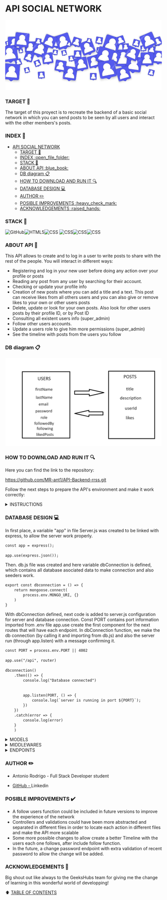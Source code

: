 # API SOCIAL NETWORK
![alt text](img/WelcomePicture.jpg)
### TARGET :dart:
The target of this proyect is to recreate the backend of a basic social network in which you can send posts to be seen by all users and interact with the other members's posts.

### INDEX :open_file_folder: 
- [API SOCIAL NETWORK](#api-social-network)
    - [TARGET :dart:](#target-dart)
    - [INDEX :open\_file\_folder:](#index-open_file_folder)
    - [STACK :wrench:](#stack-wrench)
    - [ABOUT API :blue\_book:](#about-api-blue_book)
    - [DB diagram :clipboard:](#db-diagram-clipboard)
    - [HOW TO DOWNLOAD AND RUN IT :mag:](#how-to-download-and-run-it-mag)
    - [DATABASE DESIGN :computer:](#database-design-computer)
    - [AUTHOR :pencil2:](#author-pencil2)
    - [POSIBLE IMPROVEMENTS :heavy\_check\_mark:](#posible-improvements-heavy_check_mark)
    - [ACKNOWLEDGEMENTS :raised\_hands:](#acknowledgements-raised_hands)

### STACK :wrench:
<img src="https://img.shields.io/badge/GitHub-100000?style=for-the-badge&logo=github&logoColor=white" alt="GitHub" /><img src="https://img.shields.io/badge/Node.js-43853D?style=for-the-badge&logo=node.js&logoColor=white" alt="HTML5" /><img src="https://img.shields.io/badge/Express.js-404D59?style=for-the-badge" alt="CSS"/>
<img src="https://img.shields.io/badge/DOCKER-2020BF?style=for-the-badge&logo=docker&logoColor=white" alt="CSS" /><img src="https://camo.githubusercontent.com/0f98e0edc3ae47a19fac8a8679ba0a4f678ed9872c18771cb53f493b21ddaf90/68747470733a2f2f696d672e736869656c64732e696f2f62616467652f6a61766173636970742d4546443831443f7374796c653d666f722d7468652d6261646765266c6f676f3d6a617661736372697074266c6f676f436f6c6f723d626c61636b" alt="CSS" /><img src="https://camo.githubusercontent.com/7e95531437f8c91626ae46cb69240160dfde5c39c1119c550cd174ba8a19e712/68747470733a2f2f696d672e736869656c64732e696f2f62616467652f4d6f6e676f44422d2532333465613934622e7376673f7374796c653d666f722d7468652d6261646765266c6f676f3d6d6f6e676f6462266c6f676f436f6c6f723d7768697465" alt="CSS" />


### ABOUT API :blue_book:

This API allows to create and to log in a user to write posts to share with the rest of the people. You will interact in different ways:

- Registering and log in your new user before doing any action over your profile or posts
- Reading any post from any user by searching for their account.
- Checking or update your profile info
- Creation of new posts where you can add a title and a text. This post can receive likes from all others users and you can also give or remove likes to your own or other users posts
- Delete, update or look for your own posts. Also look for other users posts by their profile ID, or by Post ID
- Consulting all existent users info (super_admin)
- Follow other users accounts.
- Update a users role to give him more permissions (super_admin)
- See the timeline with posts from the users you follow


### DB diagram :clipboard:

![alt text](img/DBdiagram.png)

### HOW TO DOWNLOAD AND RUN IT :mag: 

Here you can find the link to the repository:

https://github.com/MR-ant1/API-Backend-rrss.git

Follow the next steps to prepare the API's environment and make it work correctly:
<details>
<summary>INSTRUCTIONS</summary>

 1. First install Visual Studio Code, some client (like "Thunder", "Postman" or "Insomnia") and MongoDB Compass. Here I leave the links to download each of them (as client, it can be downloaded Postman or Insomnia, or install thunder from the extensions area in visual studio).
 2. 
- <a href=https://www.mongodb.com/try/download/compass > MongoDB Compass</a>
- <a href=https://www.postman.com/downloads/ > Postman</a>
- <a href=https://code.visualstudio.com/ > Visual studio Code</a>  



3. Create a folder to the proyect, open it and execute this command in console:
``` hash
git: init
```
Once we do it, Clone the repository with the command "git clone https://github.com/MR-ant1/Tattoo-API.git

4. Execute in terminal, in order of appaerance, the next commands:
``` bash
npm init --y
```
``` bash
npm install
```
5. Create file ".env". Use sample incluided with references needed to introduce our container data and be able to run server and database. 

``` bash
PORT=4001

MONGO_URI=mongodb+srv://Antonio:RvtT3Dhgv1agfpAQ@apitattoo.e78cn4e.mongodb.net/

JWT_SECRET=SECRETO
```
6. Create a new connection in MongoDB Compass. It's as simple as copy paste the MONGO_URI link which is over this sentence.

7. Execute seeders through command:
``` bash
npm run seed
```
or
``` bash
node ./src/database/seeders/seeder.js 
```
With this, we'll adding our models and registers to our Database, so we can check all data in compass
8. Run the server with command:
``` bash
npm run dev
```
9. Go to the client an import collection file included in HTTP folder
10. Now you have all prepared to try the different functions from the API. Continue reading to find all instructions about it.
</details>


### DATABASE DESIGN :computer:


In first place, a variable "app" in file Server.js was created to be linked with express, to allow the server work properly.
```
const app = express();

app.use(express.json());
```
Then. db.js file was created and here variable dbConnection is defined, which contains all database asociated data to make connection and also seeders work.
```
export const dbconnection = () => {
    return mongoose.connect(
        process.env.MONGO_URI, {}
    )
}
```
With dbConnection defined, next code is added to server.js configuration for server and database connection. Const PORT contains port information imported from .env file app.use create the first component for the next routes that will have each endpoint. 
In dbConnection function, we make the db connection (by calling it and importing from db.js) and also the server run (through app.listen) with a message confirming it.
```
const PORT = process.env.PORT || 4002

app.use("/api", router)

dbconnection()
    .then(() => {
        console.log("Database connected")


        app.listen(PORT, () => {
            console.log(`server is running in port ${PORT}`);
        })
    })
    .catch(error => {
        console.log(error)
    }
    )
```
<details>
<summary>MODELS</summary>

The next step is to create models for Users and Posts, this sets the properties of this entities and relations between them. This will allow interacting with endpoints in order to add, update, get or delete registers.

![alt text](img/UserModelPic.png)

In previous picture, the final field called "likes" represent the amount of likes that every post received from users. In this one, we introduce a reference to User to make possible relations with the other model.


</details>
<details>
<summary>MIDDLEWARES</summary>

Their function is to control user's access to the different actions in API. Two middlewares were created, "auth" to check if the user has logged in to be able to make any action, and "isSuperAdmin", that checks if the user owns this role who has some especial permissions to some endpoints.
We include this middlewares after the route to give an extra comprobation before the endpoint executes, depending on which users we'll allow to make any action.

    AUTH
![alt text](img/AuthMiddlewarePicture.png)

  Auth variable is defined. This will use req, res and next parameters. Then, const Token is defined by taking authorization headers from user and spliting [""] characters. 
  Finally, we defined decoded const to verify the token obtained and the secret word definded in .env. If both parameters are correct, req.tokenData is created to use it in endpoints and get userId or UserRole and the next function allows to execute next step.

    IS_SUPER_ADMIN
![alt text](img/isSuperAdminMiddlewarePicture.png)

After we defined req.tokenData, this is used in the other middleware to check if the user has a super_admin role in his token and allow him to run "super admin" endpoints.
</details>

<details>
<summary>ENDPOINTS</summary>
<details>
<summary>AUTH ENDPOINTS</summary>

Before anything, to make endpoints work, we create routes. The first part of the route "/api" was located in the server to start from here all endpoints. Then, a router file redirects each type of routes to a group (auth endpoints, users endpoints and posts endpoints).

![alt text](img/RouterPicture.png)

Finally, the route ends in each type of endpoints file(auth.routes, user.routes or post.routes) where the method and the end of route are assigned to complete the whole url. /api/users/:id(example)

![alt text](img/PostRoutesPicture.png)

Thanks to this distribution, we have the route separated in different files and dont concentrate all responsability in an unique file (server) where there are other importants processes for the app work.


- Registration: 

![alt text](img/RegisterControllerPicture.png)

First of all, we require to the new user his personal info through the body. Then, some text validations execute with conditionals to detect a wrong characters input, a password's lenght bigger than allowed or an incorrect email composition, followed by the encryption of the typed password.
We'll go to our client and to make this endpoint work, we are going to type the next route with the POST method (if we imported the endpoint collection, all should be prepared by default):
https://api-backend-rrss-dev-hhmf.1.ie-1.fl0.io/api/auth/register. (POST METHOD)
After this we go to body section and introduce in the "x" place, the next parameters to add to our user:

``` bash
{
  "firstName": "xxxxx",
  "lastName": "xxxxxxx",
  "email": "xxxxxxxxx",
  "password": "xxxxxx"
}
```

- Login:

![alt text](img/LoginControllerPicture.png)
In login, email and password are asked in body, then, the same validations take place to check email format and decrypt the password. 
Then, a user find is done using the email given in body, once It's found, password given and both are compared, and depending on this, we receive a confirmation or a negative response. 
If the email and the password match with a user in DB, the token function runs and creates a new token unique for the user that just logged in, assigning a tokendata which contains user's id and role.
This will be used allowing next comprobations of authenticity in the rest of endpoints reserved to registered users.
Try this endpoint exactly like register, but this time introduce the next route:
https://api-backend-rrss-dev-hhmf.1.ie-1.fl0.io/api/auth/login  (POST METHOD)

When we get the token number in our clients screen, we copy it and will paste it in all endpoints auth>bearer section to identificate. We recommend the use of this credentials to try the API, it belongs to a super_admin user and has permission to use all endpoints:
 ``` bash
 "email": "superadmin@superadmin.com",
 "password": "12345678"
```
</details>

<details>
<summary>USER ENDPOINTS</summary>
GET ALL USERS (super_admin): GET -> https://api-backend-rrss-dev-hhmf.1.ie-1.fl0.io/api/users
It brings all user information. It's reserved only for super_admin users (to not compromise personal information from the users like the email. The password appears encrypted)

     
UPDATE PROFILE (super_admin): PUT -> https://api-backend-rrss-dev-hhmf.1.ie-1.fl0.io/api/users
It changes all info you want from your profile. You'll find four fields in the body. You can modify all fields excepting password and each one or selected will be changed in your user in database.
You can introduce only those fields you wanna update.
``` bash
{
    "firstName": "xxxxxxx",
    "lastName": "xxxxxxxx",
    "email": "xxxxxx@xxx.xxx"
}
```
GET PROFILE: GET -> https://api-backend-rrss-dev-hhmf.1.ie-1.fl0.io/api/users/profile
Through your user ID in token, API will take you to your profile info. You only need to paste the token in auth section.

DELETE USER BY ID: DELETE -> https://api-backend-rrss-dev-hhmf.1.ie-1.fl0.io/api/users/profile/ID
You can delete any user from db introducing its ID in route where ID is located. Only super admins can use this endpoint. Authentification take place through tokenData.

FOLLOW A USER: PUT -> https://api-backend-rrss-dev-hhmf.1.ie-1.fl0.io/api/users/follow/ID
You can follow any other user by introducing its ID in route where ID is located. Authentification take place through tokenData. Follow will add to the users followers section and to your "following" section too.

UPDATE ROLE: PUT -> localhost:4001/api/users/ID/role
Super admins can change the role that any user has. Introduce in this endpoint the user ID you want to change role, and type its new role in body (there are only 3: user, admin and super_admin)


</details>
<details>
<summary>POSTS ENDPOINTS</summary>
GET ALL POSTS: GET -> https://api-backend-rrss-dev-hhmf.1.ie-1.fl0.io/api/posts
Get all posts from all users. Function available for all kind of users to read the different posts and interact with all of them.

GET POST BY ID: GET -> https://api-backend-rrss-dev-hhmf.1.ie-1.fl0.io/api/posts/ID
Bring a specific post from any user adding its ID in the route (replacing ID)

GET OWN POSTS : GET -> https://api-backend-rrss-dev-hhmf.1.ie-1.fl0.io/api/posts/own
Retrieve all posts sent by your user. Only needs de token in auth to work.

GET OTHER USER POSTS : GET -> https://api-backend-rrss-dev-hhmf.1.ie-1.fl0.io/api/users/posts/USERID
Retrieve all posts sent by other user. Insert the user's ID instead of USERID in the route.

CREATE POST : POST -> https://api-backend-rrss-dev-hhmf.1.ie-1.fl0.io/api/posts
Create a new entry in db where you can send a title and a description to the post. All users will be able to read it. Insert both fields in body

UPDATE POST BY ID : PUT -> https://api-backend-rrss-dev-hhmf.1.ie-1.fl0.io/api/posts/ID
Change your post's title or description using this endpoint. Only can edit post owned by your user. Introduce post ID in route and write your new values in body. If its not your post, an error advises you.

DELETE POST BY ID : DELETE -> https://api-backend-rrss-dev-hhmf.1.ie-1.fl0.io/api/posts/ID
Erase an entry which belong to your user and you dont want to have anymore. Introduce its ID in route and if it belongs to your account, bye bye post.

LIKE A POST : PUT -> https://api-backend-rrss-dev-hhmf.1.ie-1.fl0.io/api/posts/ID
Introduce the ID in route of the post you wanna like and instantanely, the post will show your like at the same time your profile will show your liked posts.

SHOW USER'S TIMELINE : GET -> https://api-backend-rrss-dev-hhmf.1.ie-1.fl0.io/api/posts/timeline
You can use this endpoint to retrieve all post from the users you previously followed. If you're trying the API with super admin user, look for the fist user in database with ID:"65f00ff9a58ed6fa7fc8d44b" to see how it works.

</details>
</details>

###  AUTHOR :pencil2:
- Antonio Rodrigo - Full Stack Developer student

- <a href="https://github.com/MR-ant1">GitHub - <a>Linkedin</a>

### POSIBLE IMPROVEMENTS :heavy_check_mark: 

- A follow users function could be included in future versions to improve the experience of the network
- Controllers and validations could have been more abstracted and separated in different files in order to locate each action in different files and make the API more scalable
- Some more possible changes to allow create a better Timeline with the users each one follows, after include follow function.
- In the future, a change password endpoint with extra validation of recent password to allow the change will be added.

### ACKNOWLEDGEMENTS :raised_hands:
Big shout out like always to the GeeksHubs team for giving me the change of learning in this wonderful world of developping! 


[def]: #Acknowledgements-

:arrow_up: [TABLE OF CONTENTS](#TABLE_OF_CONTENTS-open_file_folder)